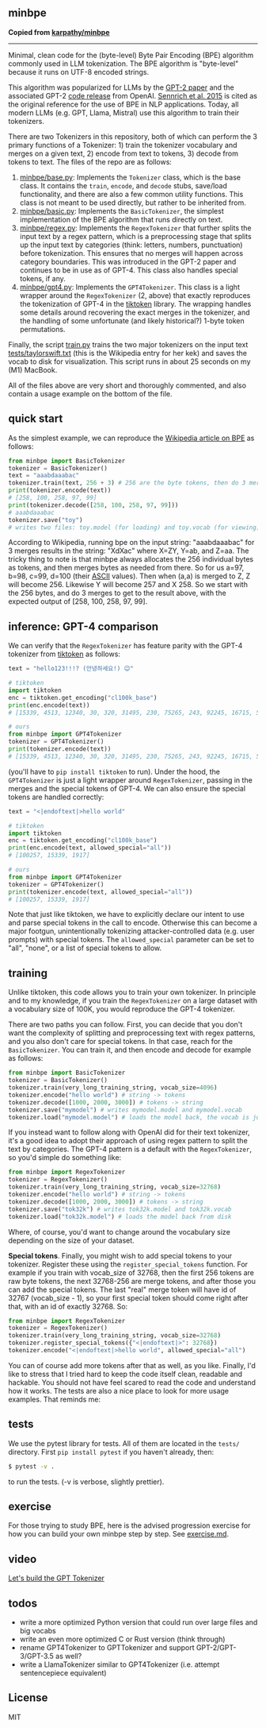 ## minbpe

**Copied from [karpathy/minbpe](https://github.com/karpathy/minbpe)**

---

Minimal, clean code for the (byte-level) Byte Pair Encoding (BPE) algorithm commonly used in LLM tokenization. The BPE algorithm is "byte-level" because it runs on UTF-8 encoded strings.

This algorithm was popularized for LLMs by the [GPT-2 paper](https://d4mucfpksywv.cloudfront.net/better-language-models/language_models_are_unsupervised_multitask_learners.pdf) and the associated GPT-2 [code release](https://github.com/openai/gpt-2) from OpenAI. [Sennrich et al. 2015](https://arxiv.org/abs/1508.07909) is cited as the original reference for the use of BPE in NLP applications. Today, all modern LLMs (e.g. GPT, Llama, Mistral) use this algorithm to train their tokenizers.

There are two Tokenizers in this repository, both of which can perform the 3 primary functions of a Tokenizer: 1) train the tokenizer vocabulary and merges on a given text, 2) encode from text to tokens, 3) decode from tokens to text. The files of the repo are as follows:

1. [minbpe/base.py](minbpe/base.py): Implements the `Tokenizer` class, which is the base class. It contains the `train`, `encode`, and `decode` stubs, save/load functionality, and there are also a few common utility functions. This class is not meant to be used directly, but rather to be inherited from.
2. [minbpe/basic.py](minbpe/basic.py): Implements the `BasicTokenizer`, the simplest implementation of the BPE algorithm that runs directly on text.
3. [minbpe/regex.py](minbpe/regex.py): Implements the `RegexTokenizer` that further splits the input text by a regex pattern, which is a preprocessing stage that splits up the input text by categories (think: letters, numbers, punctuation) before tokenization. This ensures that no merges will happen across category boundaries. This was introduced in the GPT-2 paper and continues to be in use as of GPT-4. This class also handles special tokens, if any.
4. [minbpe/gpt4.py](minbpe/gpt4.py): Implements the `GPT4Tokenizer`. This class is a light wrapper around the `RegexTokenizer` (2, above) that exactly reproduces the tokenization of GPT-4 in the [tiktoken](https://github.com/openai/tiktoken) library. The wrapping handles some details around recovering the exact merges in the tokenizer, and the handling of some unfortunate (and likely historical?) 1-byte token permutations.

Finally, the script [train.py](train.py) trains the two major tokenizers on the input text [tests/taylorswift.txt](tests/taylorswift.txt) (this is the Wikipedia entry for her kek) and saves the vocab to disk for visualization. This script runs in about 25 seconds on my (M1) MacBook.

All of the files above are very short and thoroughly commented, and also contain a usage example on the bottom of the file.

## quick start

As the simplest example, we can reproduce the [Wikipedia article on BPE](https://en.wikipedia.org/wiki/Byte_pair_encoding) as follows:

```python
from minbpe import BasicTokenizer
tokenizer = BasicTokenizer()
text = "aaabdaaabac"
tokenizer.train(text, 256 + 3) # 256 are the byte tokens, then do 3 merges
print(tokenizer.encode(text))
# [258, 100, 258, 97, 99]
print(tokenizer.decode([258, 100, 258, 97, 99]))
# aaabdaaabac
tokenizer.save("toy")
# writes two files: toy.model (for loading) and toy.vocab (for viewing)
```

According to Wikipedia, running bpe on the input string: "aaabdaaabac" for 3 merges results in the string: "XdXac" where  X=ZY, Y=ab, and Z=aa. The tricky thing to note is that minbpe always allocates the 256 individual bytes as tokens, and then merges bytes as needed from there. So for us a=97, b=98, c=99, d=100 (their [ASCII](https://www.asciitable.com) values). Then when (a,a) is merged to Z, Z will become 256. Likewise Y will become 257 and X 258. So we start with the 256 bytes, and do 3 merges to get to the result above, with the expected output of [258, 100, 258, 97, 99].

## inference: GPT-4 comparison

We can verify that the `RegexTokenizer` has feature parity with the GPT-4 tokenizer from [tiktoken](https://github.com/openai/tiktoken) as follows:

```python
text = "hello123!!!? (안녕하세요!) 😉"

# tiktoken
import tiktoken
enc = tiktoken.get_encoding("cl100k_base")
print(enc.encode(text))
# [15339, 4513, 12340, 30, 320, 31495, 230, 75265, 243, 92245, 16715, 57037]

# ours
from minbpe import GPT4Tokenizer
tokenizer = GPT4Tokenizer()
print(tokenizer.encode(text))
# [15339, 4513, 12340, 30, 320, 31495, 230, 75265, 243, 92245, 16715, 57037]
```

(you'll have to `pip install tiktoken` to run). Under the hood, the `GPT4Tokenizer` is just a light wrapper around `RegexTokenizer`, passing in the merges and the special tokens of GPT-4. We can also ensure the special tokens are handled correctly:

```python
text = "<|endoftext|>hello world"

# tiktoken
import tiktoken
enc = tiktoken.get_encoding("cl100k_base")
print(enc.encode(text, allowed_special="all"))
# [100257, 15339, 1917]

# ours
from minbpe import GPT4Tokenizer
tokenizer = GPT4Tokenizer()
print(tokenizer.encode(text, allowed_special="all"))
# [100257, 15339, 1917]
```

Note that just like tiktoken, we have to explicitly declare our intent to use and parse special tokens in the call to encode. Otherwise this can become a major footgun, unintentionally tokenizing attacker-controlled data (e.g. user prompts) with special tokens. The `allowed_special` parameter can be set to "all", "none", or a list of special tokens to allow.

## training

Unlike tiktoken, this code allows you to train your own tokenizer. In principle and to my knowledge, if you train the `RegexTokenizer` on a large dataset with a vocabulary size of 100K, you would reproduce the GPT-4 tokenizer.

There are two paths you can follow. First, you can decide that you don't want the complexity of splitting and preprocessing text with regex patterns, and you also don't care for special tokens. In that case, reach for the `BasicTokenizer`. You can train it, and then encode and decode for example as follows:

```python
from minbpe import BasicTokenizer
tokenizer = BasicTokenizer()
tokenizer.train(very_long_training_string, vocab_size=4096)
tokenizer.encode("hello world") # string -> tokens
tokenizer.decode([1000, 2000, 3000]) # tokens -> string
tokenizer.save("mymodel") # writes mymodel.model and mymodel.vocab
tokenizer.load("mymodel.model") # loads the model back, the vocab is just for vis
```

If you instead want to follow along with OpenAI did for their text tokenizer, it's a good idea to adopt their approach of using regex pattern to split the text by categories. The GPT-4 pattern is a default with the `RegexTokenizer`, so you'd simple do something like:

```python
from minbpe import RegexTokenizer
tokenizer = RegexTokenizer()
tokenizer.train(very_long_training_string, vocab_size=32768)
tokenizer.encode("hello world") # string -> tokens
tokenizer.decode([1000, 2000, 3000]) # tokens -> string
tokenizer.save("tok32k") # writes tok32k.model and tok32k.vocab
tokenizer.load("tok32k.model") # loads the model back from disk
```

Where, of course, you'd want to change around the vocabulary size depending on the size of your dataset.

**Special tokens**. Finally, you might wish to add special tokens to your tokenizer. Register these using the `register_special_tokens` function. For example if you train with vocab_size of 32768, then the first 256 tokens are raw byte tokens, the next 32768-256 are merge tokens, and after those you can add the special tokens. The last "real" merge token will have id of 32767 (vocab_size - 1), so your first special token should come right after that, with an id of exactly 32768. So:

```python
from minbpe import RegexTokenizer
tokenizer = RegexTokenizer()
tokenizer.train(very_long_training_string, vocab_size=32768)
tokenizer.register_special_tokens({"<|endoftext|>": 32768})
tokenizer.encode("<|endoftext|>hello world", allowed_special="all")
```

You can of course add more tokens after that as well, as you like. Finally, I'd like to stress that I tried hard to keep the code itself clean, readable and hackable. You should not have feel scared to read the code and understand how it works. The tests are also a nice place to look for more usage examples. That reminds me:

## tests

We use the pytest library for tests. All of them are located in the `tests/` directory. First `pip install pytest` if you haven't already, then:

```bash
$ pytest -v .
```

to run the tests. (-v is verbose, slightly prettier).

## exercise

For those trying to study BPE, here is the advised progression exercise for how you can build your own minbpe step by step. See [exercise.md](exercise.md).

## video

[Let's build the GPT Tokenizer](https://www.youtube.com/watch?v=zduSFxRajkE)

## todos

- write a more optimized Python version that could run over large files and big vocabs
- write an even more optimized C or Rust version (think through)
- rename GPT4Tokenizer to GPTTokenizer and support GPT-2/GPT-3/GPT-3.5 as well?
- write a LlamaTokenizer similar to GPT4Tokenizer (i.e. attempt sentencepiece equivalent)

## License

MIT
